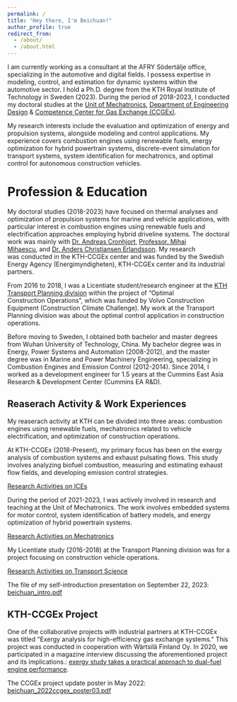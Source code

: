 ```yaml
---
permalink: /
title: "Hey there, I'm Beichuan!"
author_profile: true
redirect_from: 
  - /about/
  - /about.html
---
```


I am currently working as a consultant at the AFRY Södertälje office, specializing in the automotive and digital fields. I possess expertise in modeling, control, and estimation for dynamic systems within the automotive sector.
I hold a Ph.D. degree from the KTH Royal Institute of Technology in Sweden (2023). During the period of 2018-2023, I conducted my doctoral studies at the [Unit of Mechatronics](https://www.kth.se/mmk/mechatronics), [Department of Engineering Design](https://www.kth.se/mmk/department-of-machine-design-1.974324) & [Competence Center for Gas Exchange (CCGEx)](https://www.ccgex.kth.se).

My research interests include the evaluation and optimization of energy and propulsion systems, alongside modeling and control applications. My experience covers combustion engines using renewable fuels, energy optimization for hybrid powertrain systems, discrete-event simulation for transport systems, system identification for mechatronics, and optimal control for autonomous construction vehicles.


Profession & Education
======

My doctoral studies (2018-2023) have focused on thermal analyses and optimization of propulsion systems for marine and vehicle applications, with particular interest in combustion engines using renewable fuels and electrification approaches employing hybrid driveline systems. 
The doctoral work was mainly with [Dr. Andreas Cronhjort](https://www.kth.se/profile/qwerty), [Professor. Mihai Mihaescu](https://www.kth.se/profile/mihaescu), and [Dr. Anders Christiansen Erlandsson](https://scholar.google.se/citations?user=Y5rj2A0AAAAJ&hl=en).
My research was conducted in the KTH-CCGEx center and was funded by the Swedish Energy Agency (Energimyndigheten), KTH-CCGEx center and its industrial partners. 

From 2016 to 2018, I was a Licentiate student/research engineer at the [KTH Transport Planning division](https://www.byv.kth.se/en/avd/transportvetenskap/tet-1.790218) within the project of “Optimal Construction Operations”, which was funded by Volvo Construction Equipment (Construction Climate Challenge). My work at the Transport Planning division was about the optimal control application in construction operations.

Before moving to Sweden, I obtained both bachelor and master degrees from Wuhan University of Technology, China. My bachelor degree was in Energy, Power Systems and Automation (2008-2012), and the master degree was in Marine and Power Machinery Engineering, specializing in Combustion Engines and Emission Control (2012-2014). Since 2014, I worked as a development engineer for 1.5 years at the Cummins East Asia Research & Development Center (Cummins EA R&D).

Reaserach Activity & Work Experiences
------

My reaserach activity at KTH can be divided into three areas: combustion engines using renewable fuels, mechatronics related to vehicle electrification, and optimization of construction operations.

At KTH-CCGEx (2018-Present), my primary focus has been on the exergy analysis of combustion systems and exhaust pulsating flows. This study involves analyzing biofuel combustion, measuring and estimating exhaust flow fields, and developing emission control strategies.

<a href="https://beichuanh.github.io/beichuan/portfolio/portfolio-1/">Research Activities on ICEs</a>

During the period of 2021-2023, I was actively involved in research and teaching at the Unit of Mechatronics. The work involves embedded systems for motor control, system identification of battery models, and energy optimization of hybrid powertrain systems.

<a href="https://beichuanh.github.io/beichuan/portfolio/portfolio-2/">Research Activities on Mechatronics</a>

My Licentiate study (2016-2018) at the Transport Planning division was for a project focusing on construction vehicle operations.

<a href="https://beichuanh.github.io/beichuan/portfolio/portfolio-3/">Research Activities on Transport Science</a>

The file of my self-introduction presentation on September 22, 2023: <a href="https://beichuanh.github.io/beichuan/files/presentation_ver4.pdf" download="beichuan_presentation_09222023.pdf">beichuan_intro.pdf</a>

KTH-CCGEx Project
------
One of the collaborative projects with industrial partners at KTH-CCGEx was titled "Exergy analysis for high-efficiency gas exchange systems." This project was conducted in cooperation with Wärtsilä Finland Oy.
In 2020, we participated in a magazine interview discussing the aforementioned project and its implications.: [exergy study takes a practical approach to dual-fuel engine performance](https://www.motorship.com/exergy-study-takes-practical-approach-to-dual-fuel-engine-performance/1370852.article). 

The CCGEx project update poster in May 2022: <a href="https://beichuanh.github.io/beichuan/files/beichuan_2022ccgex_poster03.pdf" download="beichuan_2022ccgex_poster03.pdf">beichuan_2022ccgex_poster03.pdf</a>




